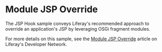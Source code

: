 # Module JSP Override

The JSP Hook sample conveys Liferay's recommended approach to override an
application's JSP by leveraging OSGi fragment modules.

For more details on this sample, see the
[Module JSP Override](https://dev.liferay.com/develop/reference/-/knowledge_base/7-0/module-jsp-override)
article on Liferay's Developer Network.